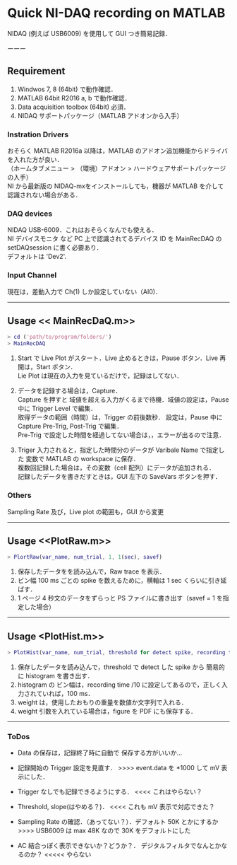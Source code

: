 # Quick NI-DAQ recording on MATLAB
NIDAQ (例えば USB6009) を使用して GUI つき簡易記録．

ーーー
## Requirement
1. Windwos 7, 8 (64bit) で動作確認．  
2. MATLAB 64bit R2016 a, b で動作確認．  
3. Data acquisition toolbox (64bit) 必須．  
4. NIDAQ サポートパッケージ（MATLAB アドオンから入手）

### Instration Drivers
おそらく MATLAB R2016a 以降は，MATLAB のアドオン追加機能からドライバを入れた方が良い．  
（ホームタブメニュー > （環境）アドオン > ハードウェアサポートパッケージの入手）  
NI から最新版の NIDAQ-mxをインストールしても，機器が MATLAB を介して認識されない場合がある．

### DAQ devices
NIDAQ USB-6009．これはおそらくなんでも使える．  
NI デバイスモニタ など PC 上で認識されてるデバイス ID を MainRecDAQ の setDAQsession に書く必要あり．  
デフォルトは 'Dev2'.

### Input Channel
現在は，差動入力で Ch(1) しか設定していない（AI0)．  

---
## Usage << MainRecDaQ.m>>
```MainRecDAQ.m
> cd ('path/to/program/folders/')
> MainRecDAQ
```
1. Start で Live Plot がスタート．Live 止めるときは，Pause ボタン．Live 再開は，Start ボタン．  
Lie Plot は現在の入力を見ているだけで，記録はしてない．  

2. データを記録する場合は，Capture．  
Capture を押すと 域値を超える入力がくるまで待機．域値の設定は，Pause 中に Trigger Level で編集．  
取得データの範囲（時間）は，Trigger の前後数秒． 設定は，Pause 中に Capture Pre-Trig, Post-Trig で編集．  
Pre-Trig で設定した時間を経過してない場合は，，エラーが出るので注意．

3. Triger 入力されると，指定した時間分のデータが Varibale Name で指定した 変数で MATLAB の workspace に保存．  
複数回記録した場合は，その変数（cell 配列）にデータが追加される．  
記録したデータを書きだすときは，GUI 左下の SaveVars ボタンを押す．  

### Others
Sampling Rate 及び，Live plot の範囲も，GUI から変更  

---
## Usage <<PlotRaw.m>>
```PlortRaw.m
> PlortRaw(var_name, num_trial, 1, 1(sec), savef)
```
1. 保存したデータをを読み込んで，Raw trace を表示．
2. ビン幅 100 ms ごとの spike を数えるために，横軸は 1 sec くらいに引き延ばす．
3. 1 ページ 4 秒文のデータをずらっと PS ファイルに書き出す（savef = 1 を指定した場合）

---
## Usage <PlotHist.m>>
```PlotHist.m
> PlotHist(var_name, num_trial, threshold for detect spike, recording time, weight)
```
1. 保存したデータを読み込んで，threshold で detect した spike から 簡易的に histogram を書き出す．
2. histogram の ビン幅は，recording time /10 に設定してあるので，正しく入力されていれば，100 ms．
3. weight は，使用したおもりの重量を数値か文字列で入れる．
4. weight 引数を入れている場合は，figure を PDF にも保存する．



---
### ToDos
- Data の保存は，記録終了時に自動で 保存する方がいいか...

- 記録開始の Trigger 設定を見直す． >>>> event.data を *1000 して mV 表示にした．  
- Trigger なしでも記録できるようにする． <<<< これはやらない？  
- Threshold, slope(はやめる？)． <<<< これも mV 表示で対応できた？  
- Sampling Rate の確認．（あってない？）．デフォルト 50K とかにするか >>>> USB6009 は max 48K なので 30K をデフォルトにした  
- AC 結合っぽく表示できないか？どうか？．  デジタルフィルタでなんとかなるのか？ <<<<< やらない

